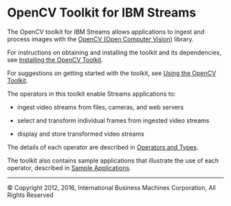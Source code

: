 OpenCV Toolkit for IBM Streams
==============================

The OpenCV toolkit for IBM Streams allows applications to ingest and process images with the [OpenCV (Open Computer Vision)](http://opencv.org/) library.

For instructions on obtaining and installing the toolkit and its dependencies, see [Installing the OpenCV Toolkit](InstallingToolkit.html).

For suggestions on getting started with the toolkit, see [Using the OpenCV Toolkit](UsingToolkit.html).
 
The operators in this toolkit enable Streams applications to:

- ingest video streams from files, cameras, and web servers

- select and transform individual frames from ingested video streams

- display and store transformed video streams

The details of each operator are described in [Operators and Types](OperatorsAndTypes.html).

The toolkit also contains sample applications that illustrate the use of each operator, described in [Sample Applications](SampleApplications.html).

----

&copy; Copyright 2012, 2016, International Business Machines Corporation, All Rights Reserved 
